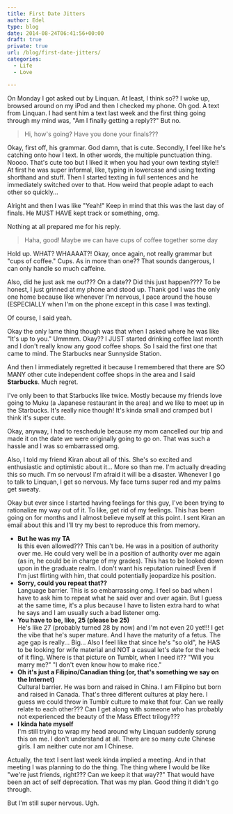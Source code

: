 ```yaml
---
title: First Date Jitters
author: Edel
type: blog
date: 2014-08-24T06:41:56+00:00
draft: true
private: true
url: /blog/first-date-jitters/
categories:
  - Life
  - Love

---
```

On Monday I got asked out by Linquan. At least, I think so?? I woke up, browsed around on my iPod and then I checked my phone. Oh god. A text from Linquan. I had sent him a text last week and the first thing going through my mind was, "Am I finally getting a reply??" But no.

> Hi, how's going? Have you done your finals???

Okay, first off, his grammar. God damn, that is cute. Secondly, I feel like he's catching onto how I text. In other words, the multiple punctuation thing. Noooo. That's cute too but I liked it when you had your own texting style!! At first he was super informal, like, typing in lowercase and using texting shorthand and stuff. Then I started texting in full sentences and he immediately switched over to that. How weird that people adapt to each other so quickly...

Alright and then I was like "Yeah!" Keep in mind that this was the last day of finals. He MUST HAVE kept track or something, omg.

Nothing at all prepared me for his reply.

> Haha, good! Maybe we can have cups of coffee together some day

Hold up. WHAT? WHAAAAT?! Okay, once again, not really grammar but "cups of coffee." Cups. As in more than one?? That sounds dangerous, I can only handle so much caffeine.

Also, did he just ask me out??? On a date?? Did this just happen???? To be honest, I just grinned at my phone and stood up. Thank god I was the only one home because like whenever I'm nervous, I pace around the house (ESPECIALLY when I'm on the phone except in this case I was texting).

Of course, I said yeah.

Okay the only lame thing though was that when I asked where he was like "It's up to you." Ummmm. Okay?? I JUST started drinking coffee last month and I don't really know any good coffee shops. So I said the first one that came to mind. The Starbucks near Sunnyside Station.

And then I immediately regretted it because I remembered that there are SO MANY other cute independent coffee shops in the area and I said **Starbucks**. Much regret.

I've only been to that Starbucks like twice. Mostly because my friends love going to Muku (a Japanese restaurant in the area) and we like to meet up in the Starbucks. It's really nice though! It's kinda small and cramped but I think it's super cute.

Okay, anyway, I had to reschedule because my mom cancelled our trip and made it on the date we were originally going to go on. That was such a hassle and I was so embarrassed omg.

Also, I told my friend Kiran about all of this. She's so excited and enthusiastic and optimistic about it... More so than me. I'm actually dreading this so much. I'm so nervous! I'm afraid it will be a disaster. Whenever I go to talk to Linquan, I get so nervous. My face turns super red and my palms get sweaty.

Okay but ever since I started having feelings for this guy, I've been trying to rationalize my way out of it. To like, get rid of my feelings. This has been going on for months and I almost believe myself at this point. I sent Kiran an email about this and I'll try my best to reproduce this from memory.

  * **But he was my TA**  
    Is this even allowed??? This can't be. He was in a position of authority over me. He could very well be in a position of authority over me again (as in, he could be in charge of my grades). This has to be looked down upon in the graduate realm. I don't want his reputation ruined! Even if I'm just flirting with him, that could potentially jeopardize his position.
  * **Sorry, could you repeat that??**  
    Language barrier. This is so embarrassing omg. I feel so bad when I have to ask him to repeat what he said over and over again. But I guess at the same time, it's a plus because I have to listen extra hard to what he says and I am usually such a bad listener omg.
  * **You have to be, like, 25 (please be 25)**  
    He's like 27 (probably turned 28 by now) and I'm not even 20 yet!!! I get the vibe that he's super mature. And I have the maturity of a fetus. The age gap is really... Big... Also I feel like that since he's "so old", he HAS to be looking for wife material and NOT a casual let's date for the heck of it fling. Where is that picture on Tumblr, when I need it?? "Will you marry me?" "I don't even know how to make rice."
  * **Oh it's just a Filipino/Canadian thing (or, that's something we say on the Internet)**  
    Cultural barrier. He was born and raised in China. I am Filipino but born and raised in Canada. That's three different cultures at play here. I guess we could throw in Tumblr culture to make that four. Can we really relate to each other??? Can I get along with someone who has probably not experienced the beauty of the Mass Effect trilogy???
  * **I kinda hate myself**  
    I'm still trying to wrap my head around why Linquan suddenly sprung this on me. I don't understand at all. There are so many cute Chinese girls. I am neither cute nor am I Chinese.

Actually, the text I sent last week kinda implied a meeting. And in that meeting I was planning to do the thing. The thing where I would be like "we're just friends, right??? Can we keep it that way??" That would have been an act of self deprecation. That was my plan. Good thing it didn't go through.

But I'm still super nervous. Ugh.



